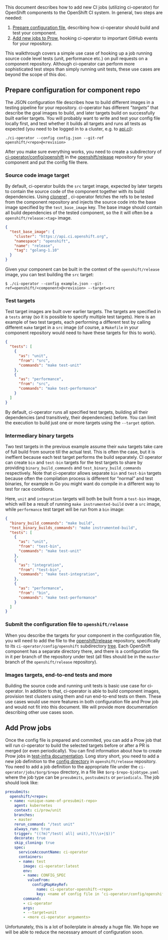 This document describes how to add new CI jobs (utilizing ci-operator) for
OpenShift components to the OpenShift CI system. In general, two steps are
needed:

1. [Prepare configuration file](#prepare-configuration-for-component-repo),
   describing how ci-operator should build and test your component.
2. [Add new jobs to Prow](#add-prow-jobs), hooking ci-operator to important
   GitHub events for your repository.

This walkthrough covers a simple use case of hooking up a job running source
code level tests (unit, performance etc.) on pull requests on a component
repository. Although ci-operator can perform more sophisticated test steps than
simply running unit tests, these use cases are beyond the scope of this doc.

## Prepare configuration for component repo

The JSON configuration file describes how to build different images in a
testing pipeline for your repository. ci-operator has different *”targets”*
that describe the goal images to build, and later targets build on successfully
built earlier targets. You will probably want to write and test your config
file locally first, and test whether it builds all targets and runs all tests
as expected (you need to be logged in to a cluster, e.g. to
[api.ci](https://api.ci.openshift.org)):

```
./ci-operator --config config.json --git-ref openshift/<repo>@<revision>
```

After you make sure everything works, you need to create a subdirectory
of
[ci-operator/config/openshift](https://github.com/openshift/release/tree/master/ci-operator/config/openshift)
in the [openshift/release](https://github.com/openshift/release/) repository for
your component and put the config file there.

### Source code image target

By default, ci-operator builds the `src` target image, expected by later targets
to contain the source code of the component together with its build
dependencies. Using [cloneref](https://github.com/kubernetes/test-infra/tree/master/prow/cmd/clonerefs)
, ci-operator fetches the refs to be tested from the component repository
and injects the source code into the base image specified by the
`test_base_image` key.  The base image should contain all build dependencies of
the tested component, so the it will often be a `openshift/release:<tag>` image.

```json
{
  "test_base_image": {
    "cluster": "https://api.ci.openshift.org",
    "namespace": "openshift",
    "name": "release",
    "tag": "golang-1.10"
  }
}
```

Given your component can be built in the context of the `openshift/release`
image, you can test building the `src` target:

```
$ ./ci-operator --config example.json --git-ref=openshift/<component>@<revision> --target=src
```

### Test targets

Test target images are built over earlier targets. The targets are specified in
a `tests` array (so it is possible to specify multiple test targets). Here is an
example of two test targets, each performing a different test by calling
different `make` target in a `src` image (of course, a `Makefile` in your
component repository would need to have these targets for this to work).

```json
{
  "tests": [
    {
      "as": "unit",
      "from": "src",
      "commands": "make test-unit"
    },
    {
      "as": "performance",
      "from": "src",
      "commands": "make test-performance"
    }
  ]
}
```

By default, ci-operator runs all specified test targets, building all their
dependencies (and transitively, their dependencies) before. You can limit the
execution to build just one or more targets using the `--target` option.

### Intermediary binary targets

Two test targets in the previous example assume their `make` targets take care
of full build from source till the actual test. This is often the case, but it
is ineffient because each test target performs the build separately. CI
operator can create `bin` and `test-bin` targets for the test targets to share
by providing `binary_build_commands` and `test_binary_build_commands`
respectively. Note that ci-operator allows separate `bin` and `test-bin`
targets because often the compilation process is different for “normal” and
test binaries, for example in Go you might want do compile in a different way
to test for race conditions.

Here, `unit` and `integration` targets will both be built from a `test-bin`
image, which will be a result of running `make instrumented-build` over a `src`
image, while `performance` test target will be run from a `bin` image:

```json
{
  "binary_build_commands": "make build",
  "test_binary_builds_commands": "make instrumented-build",
  "tests": [
    {
      "as": "unit",
      "from": "test-bin",
      "commands": "make test-unit"
    },
    {
      "as": "integration",
      "from": "test-bin",
      "commands": "make test-integration",
    },
    {
      "as": "performance",
      "from": "bin",
      "commands": "make test-performance"
    }
  ]
}
```


### Submit the configuration file to `openshift/release`

When you describe the targets for your component in the configuration file, you
will need to add the file to the
[openshift/release](https://github.com/openshift/release) repository,
specifically to its `ci-operator/config/openshift` subdirectory
[tree](https://github.com/openshift/release/tree/master/ci-operator/config/openshift).
Each OpenShift component has a separate directory there, and there is a
configuration file in it per branch of the repository under test (all files
should be in the `master` branch of the `openshift/release` repository).

### Images targets, end-to-end tests and more

Building the source code and running unit tests is basic use case for
ci-operator. In addition to that, ci-operator is able to build component images,
provision test clusters using them and run end-to-end tests on them. These use
cases would use more features in both configuration file and Prow job and would
not fit into this document. We will provide more documentation describing other
use cases soon.

## Add Prow jobs

Once the config file is prepared and commited, you can add a Prow job that will
run ci-operator to build the selected targets before or after a PR is merged (or
even periodically). You can find information about how to create Prow jobs in
[test-infra
documentation](https://github.com/openshift/test-infra/tree/master/prow#how-to-add-new-jobs).
Long story short, you need to add a new job definition to the [config
directory](https://github.com/openshift/release/blob/master/ci-operator/jobs)
in `openshift/release` repository. You need to add a job definition to the
appropriate file under the `ci-operator/jobs/$org/$repo` directory, in a file
like `$org-$repo-$jobtype.yaml` where the job type can be `presubmits`,
`postsubmits` or `periodicals`. The job should look like:

```yaml
presubmits:
  openshift/<repo>:
  - name: <unique-name-of-presubmit-repo>
    agent: kubernetes
    context: ci/prow/unit
    branches:
    - master
    rerun_command: "/test unit"
    always_run: true
    trigger: "((?m)^/test( all| unit),?(\\s+|$))"
    decorate: true
    skip_cloning: true
    spec:
      serviceAccountName: ci-operator
      containers:
      - name: test
        image: ci-operator:latest
        env:
        - name: CONFIG_SPEC
          valueFrom:
            configMapKeyRef:
              name: ci-operator-openshift-<repo>
              key: <name of config file in ‘ci-operator/config/openshift/repo>
        command:
        - ci-operator
        args:
        - --target=unit
        - <more ci-operator arguments>
```

Unfortunately, this is a lot of boilerplate in already a huge file. We hope we
will be able to reduce the necessary amount of configuration soon.
